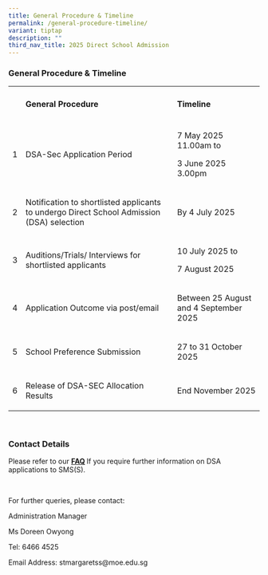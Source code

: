 ```yaml
---
title: General Procedure & Timeline
permalink: /general-procedure-timeline/
variant: tiptap
description: ""
third_nav_title: 2025 Direct School Admission
---
```

<h3><strong>General Procedure &amp; Timeline</strong></h3>
<table style="minWidth: 75px">
<colgroup>
<col>
<col>
<col>
</colgroup>
<tbody>
<tr>
<td rowspan="1" colspan="1">
<h4>&nbsp;</h4>
</td>
<td rowspan="1" colspan="1">
<h4><strong>General Procedure</strong></h4>
</td>
<td rowspan="1" colspan="1">
<h4><strong>Timeline</strong></h4>
</td>
</tr>
<tr>
<td rowspan="1" colspan="1">
<p>1</p>
</td>
<td rowspan="1" colspan="1">
<p>DSA-Sec Application Period</p>
</td>
<td rowspan="1" colspan="1">
<p>7 May 2025 11.00am to</p>
<p>3 June 2025 3.00pm</p>
</td>
</tr>
<tr>
<td rowspan="1" colspan="1">
<p>2</p>
</td>
<td rowspan="1" colspan="1">
<p>Notification to shortlisted applicants to undergo Direct School Admission
(DSA) selection</p>
</td>
<td rowspan="1" colspan="1">
<p>By 4 July 2025</p>
</td>
</tr>
<tr>
<td rowspan="1" colspan="1">
<p>3</p>
</td>
<td rowspan="1" colspan="1">
<p>Auditions/Trials/ Interviews for shortlisted applicants</p>
</td>
<td rowspan="1" colspan="1">
<p>10 July 2025 to</p>
<p>7 August 2025</p>
</td>
</tr>
<tr>
<td rowspan="1" colspan="1">
<p>4</p>
</td>
<td rowspan="1" colspan="1">
<p>Application Outcome via post/email</p>
</td>
<td rowspan="1" colspan="1">
<p>Between 25 August and 4 September 2025</p>
</td>
</tr>
<tr>
<td rowspan="1" colspan="1">
<p>5</p>
</td>
<td rowspan="1" colspan="1">
<p>School Preference Submission</p>
</td>
<td rowspan="1" colspan="1">
<p>27 to 31 October 2025</p>
</td>
</tr>
<tr>
<td rowspan="1" colspan="1">
<p>6</p>
</td>
<td rowspan="1" colspan="1">
<p>Release of DSA-SEC Allocation Results</p>
</td>
<td rowspan="1" colspan="1">
<p>End November 2025</p>
</td>
</tr>
</tbody>
</table>
<p>&nbsp;</p>
<h3><strong>Contact Details</strong></h3>
<p>Please refer to our <strong><a href="https://www.stmargaretssec.moe.edu.sg/admission/2025-direct-school-admission-exercise/frequently-asked-questions/" rel="noopener nofollow" target="_blank">FAQ</a> </strong>If
you require further information on DSA applications to SMS(S).</p>
<p>&nbsp;</p>
<p>For further queries, please contact:</p>
<p></p>
<p>Administration Manager&nbsp;</p>
<p>Ms Doreen Owyong</p>
<p>Tel: 6466 4525</p>
<p>Email Address: stmargaretss@moe.edu.sg</p>